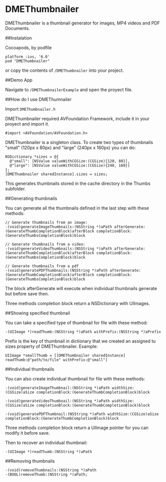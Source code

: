 DMEThumbnailer
=============

DMEThumbnailer is a thumbnail generator for images, MP4 videos and PDF Documents.

##Instalation

Cocoapods, by podfile

```
platform :ios, '6.0'
pod "DMEThumbnailer"
```

or copy the contents of `/DMEThumbnailer` into your project.

##Demo App

Navigate to `/DMEThumbnailerExample` and open the proyect file.

##How do I use DMEThumnailer

Import `DMEThumbnailer.h`

DMEThumbnailer required AVFoundation Framework, include it in your proyect and import it.

```
#import <AVFoundation/AVFoundation.h>
```

DMEThumbnailer is a singleton class. To create two types of thumbnails "small" (120px x 80px) and "large" (240px x 160px) you can do:

```
NSDictionary *sizes = @{
  @"small": [NSValue valueWithCGSize:(CGSize){120, 80}],
  @"large": [NSValue valueWithCGSize:(CGSize){240, 160}]
};
[DMEThumbnailer sharedInstance].sizes = sizes;
```

This generates thumbnails stored in the cache directory in the Thumbs subfolder.

##Generating thumbnails

You can generate all the thumbnails defined in the last step with these methods:

```
// Generate thumbnails from an image:
-(void)generateImageThumbnails:(NSString *)aPath afterGenerate:(GenerateThumbCompletionBlock)afterBlock completionBlock:(GenerateThumbsCompletionBlock)block

// Generate thumbnails from a video:
-(void)generateVideoThumbnails:(NSString *)aPath afterGenerate:(GenerateThumbCompletionBlock)afterBlock completionBlock:(GenerateThumbsCompletionBlock)block

// Generate thumbnails from a pdf
-(void)generatePDFThumbnails:(NSString *)aPath afterGenerate:(GenerateThumbCompletionBlock)afterBlock completionBlock:(GenerateThumbsCompletionBlock)block
```

The block afterGenerate will execute when individual thumbnails generate but before save then.

Three methods completion block return a NSDictionary with UIImages.

##Showing specified thumbnail

You can take a specified type of thumbnail for file with these method:

```
-(UIImage *)readThumb:(NSString *)aPath withPrefix:(NSString *)aPrefix
```

Prefix is the key of thumbnail in dictionary that we created an assigned tu sizes property of DMEThumbnailer. Example:

```
UIImage *smallThumb = [[DMEThumbnailer sharedInstance] readThumb:@"path/to/file" withPrefix:@"small"]
```

##Individual thumbnails

You can also create individual thumbnail for file with these methods:

```
-(void)generateImageThumbnail:(NSString *)aPath widthSize:(CGSize)aSize completionBlock:(GenerateThumbCompletionBlock)block

-(void)generateVideoThumbnail:(NSString *)aPath widthSize:(CGSize)aSize completionBlock:(GenerateThumbCompletionBlock)block

-(void)generatePDFThumbnail:(NSString *)aPath widthSize:(CGSize)aSize completionBlock:(GenerateThumbCompletionBlock)block
```

Three methods completion block return a UIImage pointer for you can modify it before save.

Then to recover an individual thumbnail:

```
-(UIImage *)readThumb:(NSString *)aPath
```

##Removing thumbnails


```
-(void)removeThumbnails:(NSString *)aPath
-(BOOL)removeThumb:(NSString *)aPath;
```
